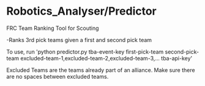 # Robotics_Analyser/Predictor

FRC Team Ranking Tool for Scouting

-Ranks 3rd pick teams given a first and second pick team

To use, run 'python predictor.py tba-event-key first-pick-team second-pick-team excluded-team-1,excluded-team-2,excluded-team-3,... tba-api-key'

Excluded Teams are the teams already part of an alliance. Make sure there are no spaces between excluded teams.
